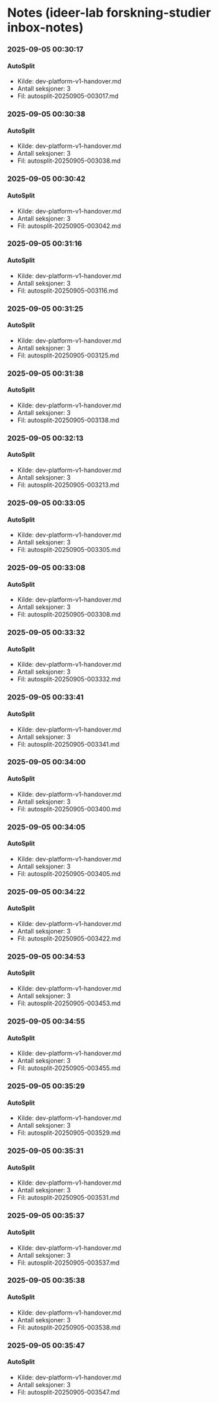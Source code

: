 # Notes (ideer-lab forskning-studier inbox-notes)


### 2025-09-05 00:30:17
#### AutoSplit
- Kilde: dev-platform-v1-handover.md
- Antall seksjoner: 3
- Fil: autosplit-20250905-003017.md




### 2025-09-05 00:30:38
#### AutoSplit
- Kilde: dev-platform-v1-handover.md
- Antall seksjoner: 3
- Fil: autosplit-20250905-003038.md




### 2025-09-05 00:30:42
#### AutoSplit
- Kilde: dev-platform-v1-handover.md
- Antall seksjoner: 3
- Fil: autosplit-20250905-003042.md




### 2025-09-05 00:31:16
#### AutoSplit
- Kilde: dev-platform-v1-handover.md
- Antall seksjoner: 3
- Fil: autosplit-20250905-003116.md




### 2025-09-05 00:31:25
#### AutoSplit
- Kilde: dev-platform-v1-handover.md
- Antall seksjoner: 3
- Fil: autosplit-20250905-003125.md




### 2025-09-05 00:31:38
#### AutoSplit
- Kilde: dev-platform-v1-handover.md
- Antall seksjoner: 3
- Fil: autosplit-20250905-003138.md




### 2025-09-05 00:32:13
#### AutoSplit
- Kilde: dev-platform-v1-handover.md
- Antall seksjoner: 3
- Fil: autosplit-20250905-003213.md




### 2025-09-05 00:33:05
#### AutoSplit
- Kilde: dev-platform-v1-handover.md
- Antall seksjoner: 3
- Fil: autosplit-20250905-003305.md




### 2025-09-05 00:33:08
#### AutoSplit
- Kilde: dev-platform-v1-handover.md
- Antall seksjoner: 3
- Fil: autosplit-20250905-003308.md




### 2025-09-05 00:33:32
#### AutoSplit
- Kilde: dev-platform-v1-handover.md
- Antall seksjoner: 3
- Fil: autosplit-20250905-003332.md




### 2025-09-05 00:33:41
#### AutoSplit
- Kilde: dev-platform-v1-handover.md
- Antall seksjoner: 3
- Fil: autosplit-20250905-003341.md




### 2025-09-05 00:34:00
#### AutoSplit
- Kilde: dev-platform-v1-handover.md
- Antall seksjoner: 3
- Fil: autosplit-20250905-003400.md




### 2025-09-05 00:34:05
#### AutoSplit
- Kilde: dev-platform-v1-handover.md
- Antall seksjoner: 3
- Fil: autosplit-20250905-003405.md




### 2025-09-05 00:34:22
#### AutoSplit
- Kilde: dev-platform-v1-handover.md
- Antall seksjoner: 3
- Fil: autosplit-20250905-003422.md




### 2025-09-05 00:34:53
#### AutoSplit
- Kilde: dev-platform-v1-handover.md
- Antall seksjoner: 3
- Fil: autosplit-20250905-003453.md




### 2025-09-05 00:34:55
#### AutoSplit
- Kilde: dev-platform-v1-handover.md
- Antall seksjoner: 3
- Fil: autosplit-20250905-003455.md




### 2025-09-05 00:35:29
#### AutoSplit
- Kilde: dev-platform-v1-handover.md
- Antall seksjoner: 3
- Fil: autosplit-20250905-003529.md




### 2025-09-05 00:35:31
#### AutoSplit
- Kilde: dev-platform-v1-handover.md
- Antall seksjoner: 3
- Fil: autosplit-20250905-003531.md




### 2025-09-05 00:35:37
#### AutoSplit
- Kilde: dev-platform-v1-handover.md
- Antall seksjoner: 3
- Fil: autosplit-20250905-003537.md




### 2025-09-05 00:35:38
#### AutoSplit
- Kilde: dev-platform-v1-handover.md
- Antall seksjoner: 3
- Fil: autosplit-20250905-003538.md




### 2025-09-05 00:35:47
#### AutoSplit
- Kilde: dev-platform-v1-handover.md
- Antall seksjoner: 3
- Fil: autosplit-20250905-003547.md

